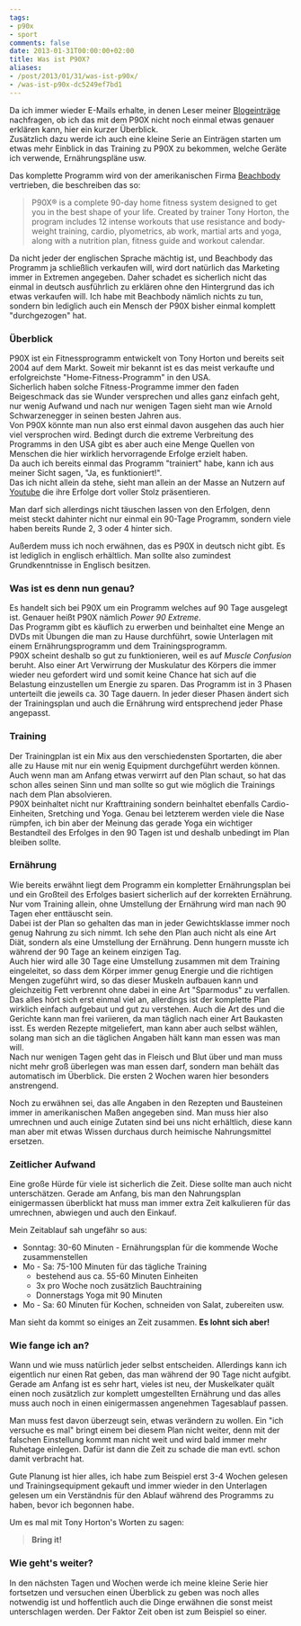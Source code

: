 ```yaml
---
tags:
- p90x
- sport
comments: false
date: 2013-01-31T00:00:00+02:00
title: Was ist P90X?
aliases:
- /post/2013/01/31/was-ist-p90x/
- /was-ist-p90x-dc5249ef7bd1
---
```


Da ich immer wieder E-Mails erhalte, in denen Leser meiner [Blogeinträge](/tags/p90x) nachfragen, ob ich das mit dem P90X nicht noch einmal etwas genauer erklären kann, hier ein kurzer Überblick.  
Zusätzlich dazu werde ich auch eine kleine Serie an Einträgen starten um etwas mehr Einblick in das Training zu P90X zu bekommen, welche Geräte ich verwende, Ernährungspläne usw.

Das komplette Programm wird von der amerikanischen Firma [Beachbody](http://www.beachbody.com) vertrieben, die beschreiben das so:

> P90X® is a complete 90-day home fitness system designed to get you in the best shape of your life. Created by trainer Tony Horton, the program includes 12 intense workouts that use resistance and body-weight training, cardio, plyometrics, ab work, martial arts and yoga, along with a nutrition plan, fitness guide and workout calendar.

Da nicht jeder der englischen Sprache mächtig ist, und Beachbody das Programm ja schließlich verkaufen will, wird dort natürlich das Marketing immer in Extremen angegeben. Daher schadet es sicherlich nicht das einmal in deutsch ausführlich zu erklären ohne den Hintergrund das ich etwas verkaufen will. Ich habe mit Beachbody nämlich nichts zu tun, sondern bin lediglich auch ein Mensch der P90X bisher einmal komplett "durchgezogen" hat.

### Überblick
P90X ist ein Fitnessprogramm entwickelt von Tony Horton und bereits seit 2004 auf dem Markt. Soweit mir bekannt ist es das meist verkaufte und erfolgreichste "Home-Fitness-Programm" in den USA.  
Sicherlich haben solche Fitness-Programme immer den faden Beigeschmack das sie Wunder versprechen und alles ganz einfach geht, nur wenig Aufwand und nach nur wenigen Tagen sieht man wie Arnold Schwarzenegger in seinen besten Jahren aus.  
Von P90X könnte man nun also erst einmal davon ausgehen das auch hier viel versprochen wird. Bedingt durch die extreme Verbreitung des Programms in den USA gibt es aber auch eine Menge Quellen von Menschen die hier wirklich hervorragende Erfolge erzielt haben.  
Da auch ich bereits einmal das Programm "trainiert" habe, kann ich aus meiner Sicht sagen, "Ja, es funktioniert!".  
Das ich nicht allein da stehe, sieht man allein an der Masse an Nutzern auf [Youtube](http://www.youtube.com/results?search_query=p90x+results) die ihre Erfolge dort voller Stolz präsentieren.

Man darf sich allerdings nicht täuschen lassen von den Erfolgen, denn meist steckt dahinter nicht nur einmal ein 90-Tage Programm, sondern viele haben bereits Runde 2, 3 oder 4 hinter sich.

Außerdem muss ich noch erwähnen, das es P90X in deutsch nicht gibt. Es ist lediglich in englisch erhältlich. Man sollte also zumindest Grundkenntnisse in Englisch besitzen.

### Was ist es denn nun genau?
Es handelt sich bei P90X um ein Programm welches auf 90 Tage ausgelegt ist. Genauer heißt P90X nämlich *Power 90 Extreme*.  
Das Programm gibt es käuflich zu erwerben und beinhaltet eine Menge an DVDs mit Übungen die man zu Hause durchführt, sowie Unterlagen mit einem Ernährungsprogramm und dem Trainingsprogramm.  
P90X scheint deshalb so gut zu funktionieren, weil es auf *Muscle Confusion* beruht. Also einer Art Verwirrung der Muskulatur des Körpers die immer wieder neu gefordert wird und somit keine Chance hat sich auf die Belastung einzustellen um Energie zu sparen. Das Programm ist in 3 Phasen unterteilt die jeweils ca. 30 Tage dauern. In jeder dieser Phasen ändert sich der Trainingsplan und auch die Ernährung wird entsprechend jeder Phase angepasst.

### Training
Der Trainingplan ist ein Mix aus den verschiedensten Sportarten, die aber alle zu Hause mit nur ein wenig Equipment durchgeführt werden können. Auch wenn man am Anfang etwas verwirrt auf den Plan schaut, so hat das schon alles seinen Sinn und man sollte so gut wie möglich die Trainings nach dem Plan absolvieren.  
P90X beinhaltet nicht nur Krafttraining sondern beinhaltet ebenfalls Cardio-Einheiten, Sretching und Yoga. Genau bei letzterem werden viele die Nase rümpfen, ich bin aber der Meinung das gerade Yoga ein wichtiger Bestandteil des Erfolges in den 90 Tagen ist und deshalb unbedingt im Plan bleiben sollte.

### Ernährung
Wie bereits erwähnt liegt dem Programm ein kompletter Ernährungsplan bei und ein Großteil des Erfolges basiert sicherlich auf der korrekten Ernährung. Nur vom Training allein, ohne Umstellung der Ernährung wird man nach 90 Tagen eher enttäuscht sein.  
Dabei ist der Plan so gehalten das man in jeder Gewichtsklasse immer noch genug Nahrung zu sich nimmt. Ich sehe den Plan auch nicht als eine Art Diät, sondern als eine Umstellung der Ernährung. Denn hungern musste ich während der 90 Tage an keinem einzigen Tag.  
Auch hier wird alle 30 Tage eine Umstellung zusammen mit dem Training eingeleitet, so dass dem Körper immer genug Energie und die richtigen Mengen zugeführt wird, so das dieser Muskeln aufbauen kann und gleichzeitig Fett verbrennt ohne dabei in eine Art "Sparmodus" zu verfallen. Das alles hört sich erst einmal viel an, allerdings ist der komplette Plan wirklich einfach aufgebaut und gut zu verstehen. Auch die Art des und die Gerichte kann man frei variieren, da man täglich nach einer Art Baukasten isst. Es werden Rezepte mitgeliefert, man kann aber auch selbst wählen, solang man sich an die täglichen Angaben hält kann man essen was man will.  
Nach nur wenigen Tagen geht das in Fleisch und Blut über und man muss nicht mehr groß überlegen was man essen darf, sondern man behält das automatisch im Überblick. Die ersten 2 Wochen waren hier besonders anstrengend.

Noch zu erwähnen sei, das alle Angaben in den Rezepten und Bausteinen immer in amerikanischen Maßen angegeben sind. Man muss hier also umrechnen und auch einige Zutaten sind bei uns nicht erhältlich, diese kann man aber mit etwas Wissen durchaus durch heimische Nahrungsmittel ersetzen.

### Zeitlicher Aufwand
Eine große Hürde für viele ist sicherlich die Zeit. Diese sollte man auch nicht unterschätzen. Gerade am Anfang, bis man den Nahrungsplan einigermassen überblickt hat muss man immer extra Zeit kalkulieren für das umrechnen, abwiegen und auch den Einkauf.

Mein Zeitablauf sah ungefähr so aus:

* Sonntag: 30-60 Minuten - Ernährungsplan für die kommende Woche zusammenstellen
* Mo - Sa: 75-100 Minuten für das tägliche Training
	* bestehend aus ca. 55-60 Minuten Einheiten
	* 3x pro Woche noch zusätzlich Bauchtraining
	* Donnerstags Yoga mit 90 Minuten
* Mo - Sa: 60 Minuten für Kochen, schneiden von Salat, zubereiten usw.

Man sieht da kommt so einiges an Zeit zusammen. **Es lohnt sich aber!**

### Wie fange ich an?
Wann und wie muss natürlich jeder selbst entscheiden. Allerdings kann ich eigentlich nur einen Rat geben, das man während der 90 Tage nicht aufgibt. Gerade am Anfang ist es sehr hart, vieles ist neu, der Muskelkater quält einen noch zusätzlich zur komplett umgestellten Ernährung und das alles muss auch noch in einen einigermassen angenehmen Tagesablauf passen.

Man muss fest davon überzeugt sein, etwas verändern zu wollen. Ein "ich versuche es mal" bringt einem bei diesem Plan nicht weiter, denn mit der falschen Einstellung kommt man nicht weit und wird bald immer mehr Ruhetage einlegen. Dafür ist dann die Zeit zu schade die man evtl. schon damit verbracht hat.

Gute Planung ist hier alles, ich habe zum Beispiel erst 3-4 Wochen gelesen und Trainingsequipment gekauft und immer wieder in den Unterlagen gelesen um ein Verständnis für den Ablauf während des Programms zu haben, bevor ich begonnen habe.

Um es mal mit Tony Horton's Worten zu sagen:

> **Bring it!**

### Wie geht's weiter?
In den nächsten Tagen und Wochen werde ich meine kleine Serie hier fortsetzen und versuchen einen Überblick zu geben was noch alles notwendig ist und hoffentlich auch die Dinge erwähnen die sonst meist unterschlagen werden. Der Faktor Zeit oben ist zum Beispiel so einer.
